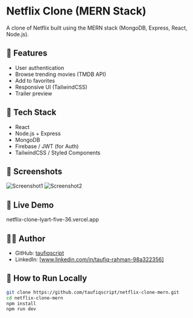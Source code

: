 # Netflix Clone (MERN Stack)

A clone of Netflix built using the MERN stack (MongoDB, Express, React, Node.js).

## 🚀 Features
- User authentication
- Browse trending movies (TMDB API)
- Add to favorites
- Responsive UI (TailwindCSS)
- Trailer preview

## 🚀 Tech Stack
- React
- Node.js + Express
- MongoDB
- Firebase / JWT (for Auth)
- TailwindCSS / Styled Components

## 📸 Screenshots
![Screenshot1](link-to-screenshot1)
![Screenshot2](link-to-screenshot2)

## 🔗 Live Demo
netflix-clone-lyart-five-36.vercel.app

## 🧑‍💻 Author
- GitHub: [taufiqscript](https://github.com/taufiqscript/netflix-clone-mern)
- LinkedIn: [www.linkedin.com/in/taufiq-rahman-98a322356]

## 📂 How to Run Locally
```bash
git clone https://github.com/taufiqscript/netflix-clone-mern.git
cd netflix-clone-mern
npm install
npm run dev
